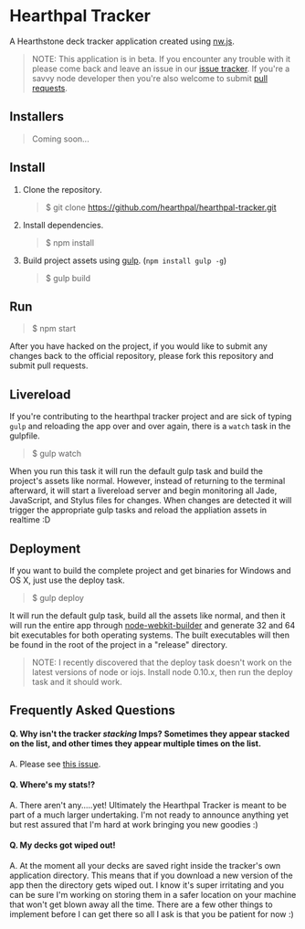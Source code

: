 # Hearthpal Tracker

A Hearthstone deck tracker application created using [nw.js](http://nwjs.io/).

> NOTE: This application is in beta. If you encounter any trouble with it please come back and leave an issue in our [issue tracker](https://github.com/hearthpal/hearthpal-tracker/issues). If you're a savvy node developer then you're also welcome to submit [pull requests](https://github.com/hearthpal/hearthpal-tracker/pulls).

## Installers

> Coming soon...

## Install

1. Clone the repository.

   > $ git clone https://github.com/hearthpal/hearthpal-tracker.git

2. Install dependencies.

   > $ npm install

3. Build project assets using [gulp](http://gulpjs.com/). (`npm install gulp -g`)

   > $ gulp build

## Run

> $ npm start

After you have hacked on the project, if you would like to submit any changes back to the official repository, please fork this repository and submit pull requests.

## Livereload

If you're contributing to the hearthpal tracker project and are sick of typing `gulp` and reloading the app over and over again, there is a `watch` task in the gulpfile.

> $ gulp watch

When you run this task it will run the default gulp task and build the project's assets like normal. However, instead of returning to the terminal afterward, it will start a livereload server and begin monitoring all Jade, JavaScript, and Stylus files for changes. When changes are detected it will trigger the appropriate gulp tasks and reload the appliation assets in realtime :D

## Deployment

If you want to build the complete project and get binaries for Windows and OS X, just use the deploy task.

> $ gulp deploy

It will run the default gulp task, build all the assets like normal, and then it will run the entire app through [node-webkit-builder](https://github.com/mllrsohn/node-webkit-builder) and generate 32 and 64 bit executables for both operating systems. The built executables will then be found in the root of the project in a "release" directory.

> NOTE: I recently discovered that the deploy task doesn't work on the latest versions of node or iojs. Install node 0.10.x, then run the deploy task and it should work.

## Frequently Asked Questions

#### Q. Why isn't the tracker *stacking* Imps? Sometimes they appear stacked on the list, and other times they appear multiple times on the list.

A. Please see [this issue](https://github.com/hearthpal/hearthpal-tracker/issues/1).

#### Q. Where's my stats!?

A. There aren't any.....yet! Ultimately the Hearthpal Tracker is meant to be part of a much larger undertaking. I'm not ready to announce anything yet but rest assured that I'm hard at work bringing you new goodies :)

#### Q. My decks got wiped out!

A. At the moment all your decks are saved right inside the tracker's own application directory. This means that if you download a new version of the app then the directory gets wiped out. I know it's super irritating and you can be sure I'm working on storing them in a safer location on your machine that won't get blown away all the time. There are a few other things to implement before I can get there so all I ask is that you be patient for now :)
